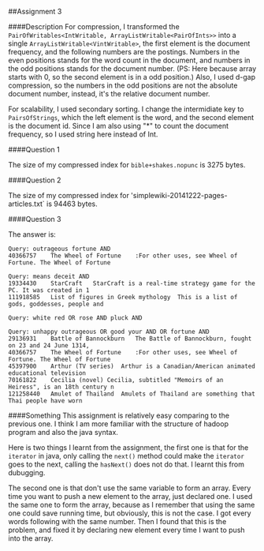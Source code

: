 ##Assignment 3

####Description
For compression, I transformed the `PairOfWritables<IntWritable, ArrayListWritable<PairOfInts>>` into a single `ArrayListWritable<VintWritable>`, the first element is the document frequency, and the following numbers are the postings. Numbers in the even positions stands for the word count in the document, and numbers in the odd positions stands for the document number. (PS: Here because array starts with 0, so the second element is in a odd position.) Also, I used d-gap compression, so the numbers in the odd positions are not the absolute document number, instead, it's the relative document number.

For scalability, I used secondary sorting. I change the intermidiate key to `PairsOfStrings`, which the left element is the word, and the second element is the document id. Since I am also using "*" to count the document frequency, so I used string here instead of Int.

####Question 1

The size of my compressed index for `bible+shakes.nopunc` is 3275 bytes. 

####Question 2

The size of my compressed index for 'simplewiki-20141222-pages-articles.txt` is 94463 bytes.

####Question 3

The answer is:

```
Query: outrageous fortune AND
40366757	The Wheel of Fortune	:For other uses, see Wheel of Fortune. The Wheel of Fortune

Query: means deceit AND
19334430	StarCraft	StarCraft is a real-time strategy game for the PC. It was created in 1
111918585	List of figures in Greek mythology	This is a list of gods, goddesses, people and

Query: white red OR rose AND pluck AND

Query: unhappy outrageous OR good your AND OR fortune AND
29136931	Battle of Bannockburn	The Battle of Bannockburn, fought on 23 and 24 June 1314,
40366757	The Wheel of Fortune	:For other uses, see Wheel of Fortune. The Wheel of Fortune
45397900	Arthur (TV series)	Arthur is a Canadian/American animated educational television
70161822	Cecilia (novel)	Cecilia, subtitled "Memoirs of an Heiress", is an 18th century n
121258440	Amulet of Thailand	Amulets of Thailand are something that Thai people have worn
```

####Something
This assignment is relatively easy comparing to the previous one. I think I am more familiar with the structure of hadoop program and also the java syntax.

Here is two things I learnt from the assignment, the first one is that for the `iterator` in java, only calling the `next()` method could make the `iterator` goes to the next, calling the `hasNext()` does not do that. I learnt this from dubugging. 

The second one is that don't use the same variable to form an array. Every time you want to push a new element to the array, just declared one. I used the same one to form the array, because as I remember that using the same one could save running time, but obviously, this is not the case. I got every words following with the same number. Then I found that this is the problem, and fixed it by declaring new element every time I want to push into the array. 
